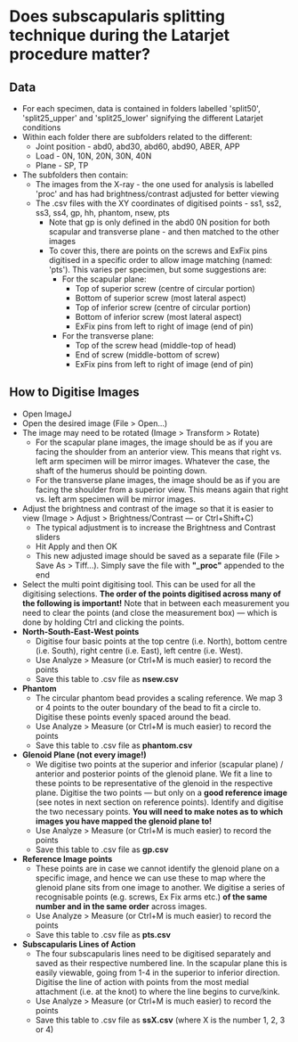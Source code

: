 # Does subscapularis splitting technique during the Latarjet procedure matter?



## Data

- For each specimen, data is contained in folders labelled 'split50', 'split25_upper' and 'split25_lower' signifying the different Latarjet conditions
- Within each folder there are subfolders related to the different:
  - Joint position - abd0, abd30, abd60, abd90, ABER, APP
  - Load - 0N, 10N, 20N, 30N, 40N
  - Plane - SP, TP
- The subfolders then contain:
  - The images from the X-ray - the one used for analysis is labelled 'proc' and has had brightness/contrast adjusted for better viewing
  - The .csv files with the XY coordinates of digitised points - ss1, ss2, ss3, ss4, gp, hh, phantom, nsew, pts
    - Note that gp is only defined in the abd0 0N position for both scapular and transverse plane - and then matched to the other images
    - To cover this, there are points on the screws and ExFix pins digitised in a specific order to allow image matching (named: 'pts'). This varies per specimen, but some suggestions are:
      - For the scapular plane:
        - Top of superior screw (centre of circular portion)
        - Bottom of superior screw (most lateral aspect)
        - Top of inferior screw (centre of circular portion)
        - Bottom of inferior screw (most lateral aspect)
        - ExFix pins from left to right of image (end of pin)
      - For the transverse plane:
        - Top of the screw head (middle-top of head)
        - End of screw (middle-bottom of screw)
        - ExFix pins from left to right of image (end of pin)



## How to Digitise Images

- Open ImageJ
- Open the desired image (File > Open...)
- The image may need to be rotated (Image > Transform > Rotate)
  - For the scapular plane images, the image should be as if you are facing the shoulder from an anterior view. This means that right vs. left arm specimen will be mirror images. Whatever the case, the shaft of the humerus should be pointing down.
  - For the transverse plane images, the image should be as if you are facing the shoulder from a superior view. This means again that right vs. left arm specimen will be mirror images.
- Adjust the brightness and contrast of the image so that it is easier to view (Image > Adjust > Brightness/Contrast — or Ctrl+Shift+C)
  - The typical adjustment is to increase the Brightness and Contrast sliders
  - Hit Apply and then OK
  - This new adjusted image should be saved as a separate file (File > Save As > Tiff...). Simply save the file with **"_proc"** appended to the end
- Select the multi point digitising tool. This can be used for all the digitising selections. **The order of the points digitised across many of the following is important!** Note that in between each measurement you need to clear the points (and close the measurement box) — which is done by holding Ctrl and clicking the points.
- **North-South-East-West points**
  - Digitise four basic points at the top centre (i.e. North), bottom centre (i.e. South), right centre (i.e. East), left centre (i.e. West).
  - Use Analyze > Measure (or Ctrl+M is much easier) to record the points
  - Save this table to .csv file as **nsew.csv**
- **Phantom**
  - The circular phantom bead provides a scaling reference. We map 3 or 4 points to the outer boundary of the bead to fit a circle to. Digitise these points evenly spaced around the bead.
  - Use Analyze > Measure (or Ctrl+M is much easier) to record the points
  - Save this table to .csv file as **phantom.csv**
- **Glenoid Plane (not every image!)**
  - We digitise two points at the superior and inferior (scapular plane) / anterior and posterior points of the glenoid plane. We fit a line to these points to be representative of the glenoid in the respective plane. Digitise the two points — but only on a **good reference image** (see notes in next section on reference points). Identify and digitise the two necessary points. **You will need to make notes as to which images you have mapped the glenoid plane to!**
  - Use Analyze > Measure (or Ctrl+M is much easier) to record the points
  - Save this table to .csv file as **gp.csv**
- **Reference Image points**
  - These points are in case we cannot identify the glenoid plane on a specific image, and hence we can use these to map where the glenoid plane sits from one image to another. We digitise a series of recognisable points (e.g. screws, Ex Fix arms etc.) **of the same number and in the same order** across images.
  - Use Analyze > Measure (or Ctrl+M is much easier) to record the points
  - Save this table to .csv file as **pts.csv**
- **Subscapularis Lines of Action**
  - The four subscapularis lines need to be digitised separately and saved as their respective numbered line. In the scapular plane this is easily viewable, going from 1-4 in the superior to inferior direction. Digitise the line of action with points from the most medial attachment (i.e. at the knot) to where the line begins to curve/kink.
  - Use Analyze > Measure (or Ctrl+M is much easier) to record the points
  - Save this table to .csv file as **ssX.csv** (where X is the number 1, 2, 3 or 4)

